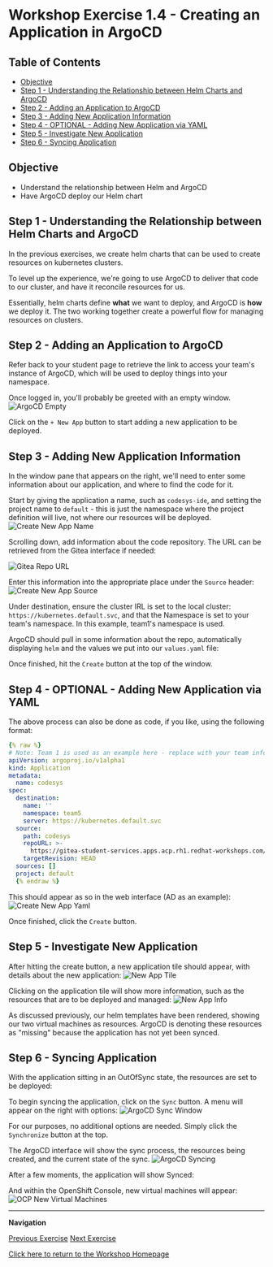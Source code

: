 # Workshop Exercise 1.4 - Creating an Application in ArgoCD

## Table of Contents

* [Objective](#objective)
* [Step 1 - Understanding the Relationship between Helm Charts and ArgoCD](#step-1---understanding-the-relationship-between-helm-charts-and-argocd)
* [Step 2 - Adding an Application to ArgoCD](#step-2---adding-an-application-to-argocd)
* [Step 3 - Adding New Application Information](#step-3---adding-new-application-information)
* [Step 4 - OPTIONAL - Adding New Application via YAML](#step-4---optional---adding-new-application-via-yaml)
* [Step 5 - Investigate New Application](#step-5---investigate-new-application)
* [Step 6 - Syncing Application](#step-6---syncing-application)

## Objective

* Understand the relationship between Helm and ArgoCD
* Have ArgoCD deploy our Helm chart

## Step 1 - Understanding the Relationship between Helm Charts and ArgoCD
In the previous exercises, we create helm charts that can be used to create resources on kubernetes clusters. 

To level up the experience, we're going to use ArgoCD to deliver that code to our cluster, and have it reconcile resources for us.

Essentially, helm charts define **what** we want to deploy, and ArgoCD is **how** we deploy it. The two working together create a powerful flow for managing resources on clusters.

## Step 2 - Adding an Application to ArgoCD
Refer back to your student page to retrieve the link to access your team's instance of ArgoCD, which will be used to deploy things into your namespace.

Once logged in, you'll probably be greeted with an empty window.
![ArgoCD Empty](../images/argocd-empty.png)

Click on the `+ New App` button to start adding a new application to be deployed.

## Step 3 - Adding New Application Information
In the window pane that appears on the right, we'll need to enter some information about our application, and where to find the code for it.

Start by giving the application a name, such as `codesys-ide`, and setting the project name to `default` - this is just the namespace where the project definition will live, not where our resources will be deployed.
![Create New App Name](../images/createappname.png)

Scrolling down, add information about the code repository. The URL can be retrieved from the Gitea interface if needed:

![Gitea Repo URL](../images/gitea-repo-codesys-ide.png)

Enter this information into the appropriate place under the `Source` header:
![Create New App Source](../images/create-new-app-source.png)

Under destination, ensure the cluster IRL is set to the local cluster: `https://kubernetes.default.svc`, and that the Namespace is set to your team's namespace. In this example, team1's namespace is used.

ArgoCD should pull in some information about the repo, automatically displaying `helm` and the values we put into our `values.yaml` file:


Once finished, hit the `Create` button at the top of the window.

## Step 4 - OPTIONAL - Adding New Application via YAML
The above process can also be done as code, if you like, using the following format:
```yaml
{% raw %}
# Note: Team 1 is used as an example here - replace with your team information
apiVersion: argoproj.io/v1alpha1
kind: Application
metadata:
  name: codesys
spec:
  destination:
    name: ''
    namespace: team5
    server: https://kubernetes.default.svc
  source:
    path: codesys
    repoURL: >-
      https://gitea-student-services.apps.acp.rh1.redhat-workshops.com/rh1/team5-code.git
    targetRevision: HEAD
  sources: []
  project: default
  {% endraw %}
```

This should appear as so in the web interface (AD as an example):
![Create New App Yaml](../images/create-new-app-yaml.png)

Once finished, click the `Create` button.

## Step 5 - Investigate New Application
After hitting the create button, a new application tile should appear, with details about the new application:
![New App Tile](../images/new-app-tile-codesys.png)

Clicking on the application tile will show more information, such as the resources that are to be deployed and managed:
![New App Info](../images/looped-services.png)

As discussed previously, our helm templates have been rendered, showing our two virtual machines as resources. ArgoCD is denoting these resources as "missing" because the application has not yet been synced.

## Step 6 - Syncing Application
With the application sitting in an OutOfSync state, the resources are set to be deployed:


To begin syncing the application, click on the `Sync` button. A menu will appear on the right with options:
![ArgoCD Sync Window](../images/argocd-sync-window.png)

For our purposes, no additional options are needed. Simply click the `Synchronize` button at the top.

The ArgoCD interface will show the sync process, the resources being created, and the current state of the sync.
![ArgoCD Syncing](../images/looped-services.png)

After a few moments, the application will show Synced:


And within the OpenShift Console, new virtual machines will appear:
![OCP New Virtual Machines](../images/ocp-new-virtual-machine.png)

---
**Navigation**

[Previous Exercise](../1.3-adding-services-for-connectivity/)  [Next Exercise](../2.1-codesys-ide/)

[Click here to return to the Workshop Homepage](../../README.md)
